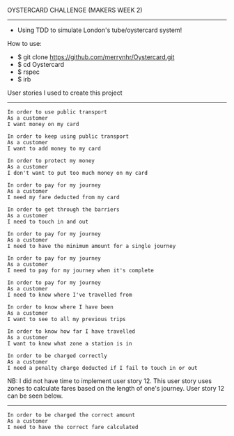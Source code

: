 OYSTERCARD CHALLENGE (MAKERS WEEK 2)
_________________________________________

* Using TDD to simulate London's tube/oystercard system! 

How to use:

* $ git clone https://github.com/merrynhr/Oystercard.git
* $ cd Oystercard
* $ rspec
* $ irb

User stories I used to create this project
__________________________________________________________
```
In order to use public transport
As a customer
I want money on my card

In order to keep using public transport
As a customer
I want to add money to my card

In order to protect my money
As a customer
I don't want to put too much money on my card

In order to pay for my journey
As a customer
I need my fare deducted from my card

In order to get through the barriers
As a customer
I need to touch in and out

In order to pay for my journey
As a customer
I need to have the minimum amount for a single journey

In order to pay for my journey
As a customer
I need to pay for my journey when it's complete

In order to pay for my journey
As a customer
I need to know where I've travelled from

In order to know where I have been
As a customer
I want to see to all my previous trips

In order to know how far I have travelled
As a customer
I want to know what zone a station is in

In order to be charged correctly
As a customer
I need a penalty charge deducted if I fail to touch in or out
```
NB: I did not have time to implement user story 12. This user story uses zones to calculate fares based on the length of one's journey. 
User story 12 can be seen below.
_____________________________________________________________________________
```
In order to be charged the correct amount
As a customer
I need to have the correct fare calculated
```
